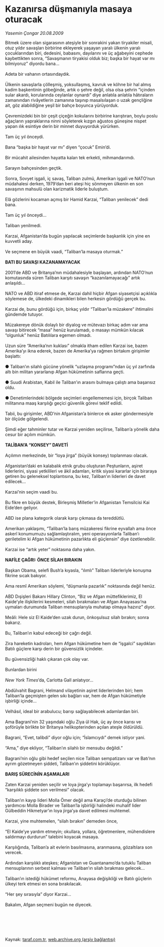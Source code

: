 # Kazanırsa düşmanıyla masaya oturacak

*Yasemin Çongar 20.08.2009*

<div class="taraf_structure_2col_1zq">
<div class="margen_n">



 <p>Bitmek üzere olan sigarasının ateşiyle bir sonrakini yakan tiryakiler misali, otuz yıldır savaşları birbirine ekleyerek yaşayan yaralı ülkenin yaralı çocuklarından biri, dedesini, babasını, dayılarını ve üç ağabeyini cephede kaybettikten sonra, “Savaşmanın tiryakisi olduk biz; başka bir hayat var mı bilmiyoruz” diyordu bana... <br/><br/>Adeta bir vahanın ortasındaydık. <br/><br/>Ülkenin savaşlarla çölleşmiş, yoksullaşmış, kavruk ve köhne bir hal almış kadim başkentinin göbeğinde, artık o şehre değil, olsa olsa şehrin “içinden sular akardı, korularında ceylanlar oynardı” diye anlatıla anlatıla hâtıraların zamanından rivâyetlerin zamanına taşınıp masalsılaşan o uzak gençliğine ait, göz alabildiğine yeşil bir bahçe boyunca yürüyorduk. <br/><br/>Çevremizdeki bin bir çeşit çiçeğin kokularını birbirine karıştıran, boylu poslu ağaçların yapraklarına ninni söyleterek kızgın ağustos güneşine nispet yapan ılık esintiye derin bir minnet duyuyorduk yürürken. <br/><br/>Tam üç yıl önceydi. <br/><br/>Bana “başka bir hayat var mı” diyen “çocuk” Emin’di. <br/><br/>Bir mücahit ailesinden hayatta kalan tek erkekti, mihmandarımdı. <br/><br/>Sarayın bahçesinden geçtik. <br/><br/>Sonra, Sovyet işgali, iç savaş, Taliban zulmü, Amerikan işgali ve NATO’nun müdahalesi derken, 1979’dan beri ateşi hiç sönmeyen ülkenin en son savaşının mahsulü olan karizmatik liderle buluştum. <br/><br/>Elâ gözlerini kocaman açmış bir Hamid Karzai, “Taliban yenilecek” dedi bana. <br/><br/>Tam üç yıl önceydi... <br/><br/>Taliban yenilmedi. <br/><br/>Karzai, Afganistan’da bugün yapılacak seçimlerde başkanlık için yine en kuvvetli aday. <br/><br/>Ve seçmene en büyük vaadi, “Taliban’la masaya oturmak.”<b> <br/><br/>BATI BU SAVAŞI KAZANAMAYACAK</b> <br/><br/>2001’de ABD ve Britanya’nın müdahalesiyle başlayan, ardından NATO’nun komutasında süren Taliban karşıtı savaşın “kazanılamayacağı” artık anlaşıldı... <br/><br/>NATO ve ABD itiraf etmese de, Karzai dahil hiçbir Afgan siyasetçisi açıklıkla söylemese de, ülkedeki dinamikleri bilen herkesin gördüğü gerçek bu. <br/><br/>Karzai de, bunu gördüğü için, birkaç yıldır “Taliban’la müzakere” ihtimalini gündemde tutuyor. <br/><br/>Müzakereye dönük dolaylı bir diyalog ve mütevazı birkaç adım var ama savaşı bitirecek “masa” henüz kurulamadı, o masayı mümkün kılacak “olgunluk” henüz Batılılara egemen olmadı. <br/><br/>Uzun süre “Amerika’nın kuklası” olmakla itham edilen Karzai ise, bazen Amerika’yı ikna ederek, bazen de Amerika’ya rağmen birtakım girişimler başlattı: <br/><br/>● Taliban’ın silahlı gücüne yönelik “uzlaşma programı”ndan üç yıl zarfında altı bin militan yararlanıp Afgan hükümetinin saflarına geçti. <br/><br/>● Suudi Arabistan, Kabil ile Taliban’ın arasını bulmaya çalıştı ama başarısız oldu. <br/><br/>● Denetimlerindeki bölgede seçimleri engellememesi için, birçok Taliban militanına maaş karşılığı geçici güvenlik görevi teklif edildi. <br/><br/>Tabii, bu girişimler, ABD’nin Afganistan’a binlerce ek asker göndermesiyle bir ölçüde gölgelendi. <br/><br/>Şimdi eğer tahminler tutar ve Karzai yeniden seçilirse, Taliban’a yönelik daha cesur bir açılım mümkün. <b><br/><br/>TALİBAN’A “KONSEY” DAVETİ </b><br/><br/>Açılımın merkezinde, bir “loya jirga” (büyük konsey) toplanması olacak. <br/><br/>Afganistan’daki en kalabalık etnik grubu oluşturan Peştunların, aşiret liderlerini, siyasi yetkilileri ve âkil adamları, kritik siyasi kararlar için biraraya getiren bu geleneksel toplantısına, bu kez, Taliban’ın liderleri de davet edilecek... <br/><br/>Karzai’nin seçim vaadi bu. <br/><br/>Bu fikre en büyük destek, Birleşmiş Milletler’in Afganistan Temsilcisi Kai Eide’den geliyor. <br/><br/>ABD ise plana kategorik olarak karşı çıkmasa da tereddütlü. <br/><br/>Amerikan yaklaşımı, “Taliban’la barış müzakeresi fikrine eyvallah ama önce askerî konumumuzu sağlamlaştıralım, yeni operasyonlarla Taliban’ı geriletelim ki Afgan hükümetinin pazarlıkta eli güçlensin” diye özetlenebilir. <br/><br/>Karzai ise “artık yeter” noktasına daha yakın.<b> <br/><br/>NAFİLE ÇAĞRI: ÖNCE SİLAH BIRAKIN</b> <br/><br/>Başkan Obama, selefi Bush’a kıyasla, “ılımlı” Taliban liderleriyle konuşma fikrine sıcak bakıyor. <br/><br/>Ama resmî Amerikan söylemi, “düşmanla pazarlık” noktasında değil henüz. <br/><br/>ABD Dışişleri Bakanı Hillary Clinton, “Biz ve Afgan müttefiklerimiz, El Kaide’yle ilişkilerini kesmeleri, silah bırakmaları ve Afgan Anayasası’na uymaları durumunda Taliban mensuplarıyla muhatap olmaya hazırız” diyor. <br/><br/>Meâli: Hele siz El Kaide’den uzak durun, önkoşulsuz silah bırakın; sonra bakarız. <br/><br/>Bu, Taliban’ın kabul edeceği bir çağrı değil. <br/><br/>Zira hareketin kadroları, hem Afgan hükümetine hem de “işgalci” saydıkları Batılı güçlere karşı derin bir güvensizlik içindeler. <br/><br/>Bu güvensizliği haklı çıkaran çok olay var. <br/><br/>Bunlardan birini <i><br/><br/>New York Times</i>’da, Carlotta Gall anlatıyor... <br/><br/>Abdülvahit Bagrani, Helmand vilayetinin aşiret liderlerinden biri; hem Taliban’la geçmişten gelen sıkı bağları var, hem de Afgan hükümetiyle işbirliği içinde... <br/><br/>Velhâsıl, ideal bir arabulucu; barışı sağlayabilecek adamlardan biri. <br/><br/>Ama Bagrani’nin 32 yaşındaki oğlu Ziya ül Hak, üç ay önce karısı ve şoförüyle birlikte bir Britanya helikopterinden açılan ateşle öldürüldü. <br/><br/>Bagrani, “Evet, talibdi” diyor oğlu için; “İslamcıydı” demek istiyor yani. <br/><br/>“Ama,” diye ekliyor, “Taliban’ın silahlı bir mensubu değildi.” <br/><br/>Bagrani’nin oğlu gibi hedef seçilen nice Taliban sempatizanı var ve Batı’nın ayrım gözetmeyen şiddeti, Taliban’ın şiddetini körüklüyor.<b> <br/><br/>BARIŞ SÜRECİNİN AŞAMALARI</b> <br/><br/>Zaten Karzai yeniden seçilir ve loya jirga’yı toplamayı başarırsa, ilk hedefi “karşılıklı şiddete son verilmesi” olacak. <br/><br/>Taliban’ın kayıp lideri Molla Ömer değil ama Karaçi’de oturduğu bilinen yardımcısı Molla Birader ve Taliban’la işbirliği halindeki muhalif lider Gülbeddin Hikmetyar’ın loya jirga’ya davet edilmesi muhtemel. <br/><br/>Karzai, yine muhtemelen, “silah bırakın” demeden önce, <br/><br/>“El Kaide’ye yardım etmeyin; okullara, yollara, öğretmenlere, mühendislere saldırmayı durdurun” talebini koyacak masaya. <br/><br/>Karşılığında, Taliban’a ait evlerin basılmasına, aranmasına, gözaltılara son verecek. <br/><br/>Ardından karşılıklı ateşkes; Afganistan ve Guantanamo’da tutuklu Taliban mensuplarının serbest kalması ve Taliban’ın silah bırakması gelecek... <br/><br/>Taliban’ın istediği hükümet reformu, Anayasa değişikliği ve Batılı güçlerin ülkeyi terk etmesi en sona bırakılacak. <br/><br/>“Her şey sırasıyla” diyor Karzai... <br/><br/>Bakalım, Afgan seçmeni bugün ne diyecek.</p>
<br/>
<br/>
<br/>



<br/>


<div id="taraf_not">
</div>

</div>


</div>

Kaynak: [taraf.com.tr](http://www.taraf.com.tr:80/makale/6906.htm), [web.archive.org (arşiv bağlantısı)](http://web.archive.org/web/20090828044847/http://www.taraf.com.tr:80/makale/6906.htm)

